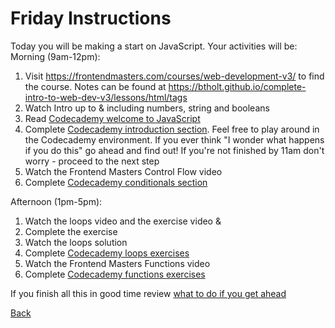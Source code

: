 # Friday Instructions

Today you will be making a start on JavaScript. Your activities will be:
Morning (9am-12pm):
1. Visit https://frontendmasters.com/courses/web-development-v3/ to find the course. Notes can be found at https://btholt.github.io/complete-intro-to-web-dev-v3/lessons/html/tags
2. Watch Intro up to & including numbers, string and booleans
3. Read [Codecademy welcome to JavaScript](https://www.codecademy.com/courses/introduction-to-javascript/informationals/learn-javascript-welcome)
4. Complete [Codecademy introduction section](https://www.codecademy.com/courses/introduction-to-javascript/lessons/introduction-to-javascript/exercises/review). Feel free to play around in the Codecademy environment. If you ever think "I wonder what happens if you do this" go ahead and find out! If you're not finished by 11am don't worry - proceed to the next step
5. Watch the Frontend Masters Control Flow video
6. Complete [Codecademy conditionals section](https://www.codecademy.com/courses/introduction-to-javascript/lessons/control-flow/exercises/review-control-flow)

Afternoon (1pm-5pm):
1. Watch the loops video and the exercise video & 
2. Complete the exercise
3. Watch the loops solution
4. Complete [Codecademy loops exercises](https://www.codecademy.com/courses/introduction-to-javascript/lessons/loops/exercises/review-loops)
5. Watch the Frontend Masters Functions video
6. Complete [Codecademy functions exercises](codecademy.com/courses/introduction-to-javascript/lessons/functions)

If you finish all this in good time review [what to do if you get ahead](../Intro/tips.md)

[Back](../week-1-links.md)
